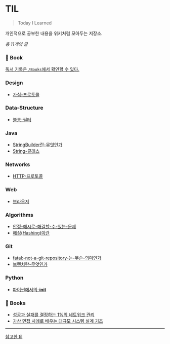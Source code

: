 
# TIL
> Today I Learned

개인적으로 공부한 내용을 위키처럼 모아두는 저장소.

_총 11개의 글_

### 📖 Book
[독서 기록은 `/Books`에서 확인할 수 있다.](https://github.com/river20s/TIL/tree/main/Books)

### Design
- [가십-프로토콜](https://github.com/river20s/TIL/blob/main/Design/가십-프로토콜.md)
### Data-Structure
- [블룸-필터](https://github.com/river20s/TIL/blob/main/Data-Structure/블룸-필터.md)
### Java
- [StringBuilder란-무엇인가](https://github.com/river20s/TIL/blob/main/Java/StringBuilder란-무엇인가.md)
- [String-클래스](https://github.com/river20s/TIL/blob/main/Java/String-클래스.md)
### Networks
- [HTTP-프로토콜](https://github.com/river20s/TIL/blob/main/Networks/HTTP-프로토콜.md)
### Web
- [브라우저](https://github.com/river20s/TIL/blob/main/Web/브라우저.md)
### Algorithms
- [안정-해시로-해결할-수-있는-문제](https://github.com/river20s/TIL/blob/main/Algorithms/안정-해시로-해결할-수-있는-문제.md)
- [해싱(Hashing)이란](https://github.com/river20s/TIL/blob/main/Algorithms/해싱(Hashing)이란.md)
### Git
- [fatal:-not-a-git-repository-는-무슨-의미인가](https://github.com/river20s/TIL/blob/main/Git/fatal:-not-a-git-repository-는-무슨-의미인가.md)
- [브랜치란-무엇인가](https://github.com/river20s/TIL/blob/main/Git/브랜치란-무엇인가.md)
### Python
- [파이썬에서의-__init__](https://github.com/river20s/TIL/blob/main/Python/파이썬에서의-__init__.md)

### 📖 Books

- [성공과 실패를 결정하는 1%의 네트워크 관리](https://github.com/river20s/TIL/tree/main/Books/HowNetworksWork#readme)
- [가상 면접 사례로 배우는 대규모 시스템 설계 기초](https://github.com/river20s/TIL/tree/main/Books/System%20Design%20Interview)

---
[참고한 til](https://github.com/jbranchaud/til)
